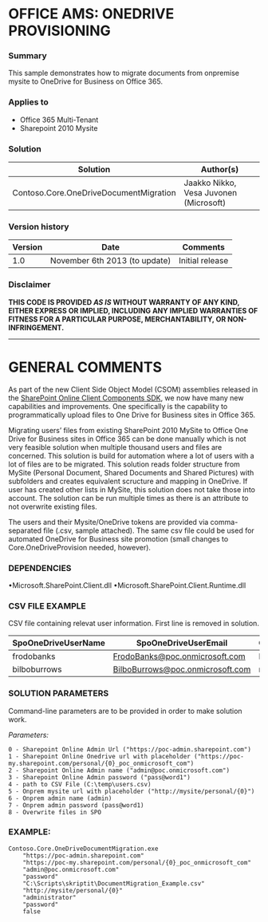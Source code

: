 # OFFICE AMS: ONEDRIVE PROVISIONING #

### Summary ###
This sample demonstrates how to migrate documents from onpremise mysite to OneDrive for Business on Office 365.

### Applies to ###
- Office 365 Multi-Tenant
- Sharepoint 2010 Mysite


### Solution ###
Solution | Author(s)
---------|----------
Contoso.Core.OneDriveDocumentMigration | Jaakko Nikko, Vesa Juvonen (Microsoft)

### Version history ###
Version  | Date | Comments
---------| -----| --------
1.0  | November 6th 2013 (to update) | Initial release

### Disclaimer ###
**THIS CODE IS PROVIDED *AS IS* WITHOUT WARRANTY OF ANY KIND, EITHER EXPRESS OR IMPLIED, INCLUDING ANY IMPLIED WARRANTIES OF FITNESS FOR A PARTICULAR PURPOSE, MERCHANTABILITY, OR NON-INFRINGEMENT.**


----------

# GENERAL COMMENTS #
As part of the new Client Side Object Model (CSOM) assemblies released in the [SharePoint Online Client Components SDK](http://www.microsoft.com/en-us/download/details.aspx?id=42038), we now have many new capabilities and improvements. One specifically is the capability to programmatically upload files to One Drive for Business sites in Office 365.

Migrating users’ files from existing SharePoint 2010 MySite to Office One Drive for Business sites in Office 365 can be done manually which is not very feasible solution when multiple thousand users and files are concerned. This solution is build for automation where a lot of users with a lot of files are to be migrated. This solution reads folder structure from MySite (Personal Document, Shared Documents and Shared Pictures) with subfolders and creates equivalent scructure and mapping in OneDrive. If user has created other lists in MySite, this solution does not take those into account. The solution can be run multiple times as there is an attribute to not overwrite existing files.

The users and their Mysite/OneDrive tokens are provided via comma-separated file (.csv, sample attached). The same csv file could be used for automated OneDrive for Business site promotion (small changes to Core.OneDriveProvision needed, however).

### DEPENDENCIES ###
•Microsoft.SharePoint.Client.dll
•Microsoft.SharePoint.Client.Runtime.dll

### CSV FILE EXAMPLE ###
CSV file containing relevat user information. First line is removed in solution.

SpoOneDriveUserName | SpoOneDriveUserEmail | OnPremUserName
--------------------|----------------------|-----------------
frodobanks | FrodoBanks@poc.onmicrosoft.com | Plifispen
bilboburrows | BilboBurrows@poc.onmicrosoft.com | noter1958

### SOLUTION PARAMETERS ###
Command-line parameters are to be provided in order to make solution work.

_Parameters:_
```
0 - Sharepoint Online Admin Url ("https://poc-admin.sharepoint.com")
1 - Sharepoint Online Onedrive url with placeholder ("https://poc-my.sharepoint.com/personal/{0}_poc_onmicrosoft_com")
2 - Sharepoint Online Admin name ("admin@poc.onmicrosoft.com")
3 - Sharepoint Online Admin password ("pass@word1")
4 - path to CSV File (C:\temp\users.csv)
5 - Onprem mysite url with placeholder ("http://mysite/personal/{0}")
6 - Onprem admin name (admin)
7 - Onprem admin password (pass@word1)
8 - Overwrite files in SPO
```

### EXAMPLE: ###
```
Contoso.Core.OneDriveDocumentMigration.exe
	"https://poc-admin.sharepoint.com"
	"https://poc-my.sharepoint.com/personal/{0}_poc_onmicrosoft_com"
	"admin@poc.onmicrosoft.com"
	"password"
	"C:\Scripts\skriptit\DocumentMigration_Example.csv"
	"http://mysite/personal/{0}"
	"administrator"
	"password"
	false
```